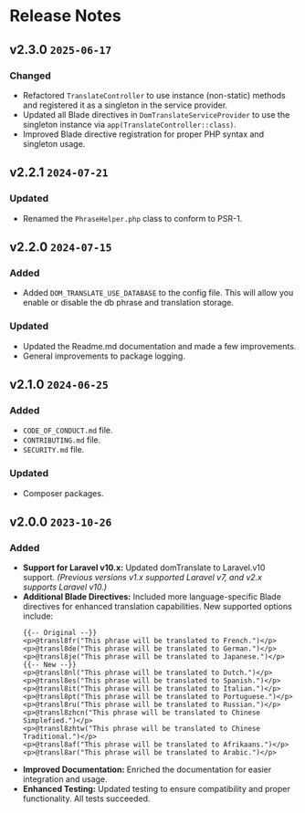 # Release Notes

## v2.3.0 `2025-06-17`

### Changed
- Refactored `TranslateController` to use instance (non-static) methods and registered it as a singleton in the service provider.
- Updated all Blade directives in `DomTranslateServiceProvider` to use the singleton instance via `app(TranslateController::class)`.
- Improved Blade directive registration for proper PHP syntax and singleton usage.


## v2.2.1 `2024-07-21`
### Updated
- Renamed the `PhraseHelper.php` class to conform to PSR-1.

## v2.2.0 `2024-07-15`
### Added
- Added `DOM_TRANSLATE_USE_DATABASE` to the config file. This will allow you enable or disable the db phrase and translation storage.

### Updated
- Updated the Readme.md documentation and made a few improvements.
- General improvements to package logging.

## v2.1.0 `2024-06-25`
### Added
- `CODE_OF_CONDUCT.md` file.
- `CONTRIBUTING.md` file.
- `SECURITY.md` file.

### Updated
- Composer packages.

## v2.0.0 `2023-10-26`
### Added
- **Support for Laravel v10.x:** Updated domTranslate to Laravel.v10 support. _(Previous versions v1.x supported Laravel v7, and v2.x supports Laravel v10.)_
- **Additional Blade Directives:** Included more language-specific Blade directives for enhanced translation capabilities. New supported options include:
    ```blade
    {{-- Original --}}
    <p>@transl8fr("This phrase will be translated to French.")</p>
    <p>@transl8de("This phrase will be translated to German.")</p>
    <p>@transl8je("This phrase will be translated to Japanese.")</p>
    {{-- New --}}
    <p>@transl8nl("This phrase will be translated to Dutch.")</p>
    <p>@transl8es("This phrase will be translated to Spanish.")</p>
    <p>@transl8it("This phrase will be translated to Italian.")</p>
    <p>@transl8pt("This phrase will be translated to Portuguese.")</p>
    <p>@transl8ru("This phrase will be translated to Russian.")</p>
    <p>@transl8zhcn("This phrase will be translated to Chinese Simplefied.")</p>
    <p>@transl8zhtw("This phrase will be translated to Chinese Traditional.")</p>
    <p>@transl8af("This phrase will be translated to Afrikaans.")</p>
    <p>@transl8ar("This phrase will be translated to Arabic.")</p>
    ```
- **Improved Documentation:** Enriched the documentation for easier integration and usage.
- **Enhanced Testing:** Updated testing to ensure compatibility and proper functionality. All tests succeeded.
